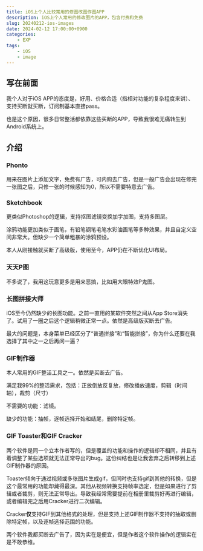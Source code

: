 ```yaml
---
title: iOS上个人比较常用的修图改图作图APP
description: iOS上个人常用的修改图片的APP，包含付费和免费
slug: 20240212-ios-images
date: 2024-02-12 17:00:00+0900
categories:
    - EXP
tags:
    - iOS
    - image
---
```


## 写在前面

我个人对于iOS APP的态度是，好用、价格合适（指相对功能的复杂程度来讲）、支持买断就买断，订阅制基本直接pass。

也是这个原因，很多日常整活都依靠这些买断的APP，导致我很难无痛转生到Android系统上。

## 介绍
### **Phonto**

用来在图片上添加文字，免费有广告，可内购去广告，但是一般广告会出现在修完一张图之后，只修一张的时候感知为0，所以不需要特意去广告。


### **Sketchbook**

更类似Photoshop的逻辑，支持抠图滤镜变换加字加图，支持多图层。

涂鸦功能更加类似于画笔，有铅笔钢笔毛笔水彩油画笔等多种效果，并且自定义空间非常大。但缺少一个简单粗暴的涂鸦预设。

本人从刚接触就买断了高级版，使用至今，APP仍在不断优化UI布局。


### **天天P图**

不多说了，我用这玩意更多是用来恶搞，比如用大眼特效P鬼图。


### **长图拼接大师**

iOS至今仍然缺少的长图功能。之前一直用的某软件突然之间从App Store消失了。试用了一圈之后这个逻辑稍微正常一点。依然是高级版买断去广告。

最大的问题是，本身菜单已经区分了“普通拼接”和“智能拼接”，你为什么还要在我选择了其中之一之后再问一遍？

### **GIF制作器**

本人常用的GIF整活工具之一。依然是买断去广告。

满足我99%的整活需求，包括：正放倒放反复放，修改播放速度，剪辑（时间轴），裁剪（尺寸）

不需要的功能：滤镜。

缺少的功能：抽帧，逐帧选择开始和结尾，删除特定帧。

### **GIF Toaster**和**GIF Cracker**

两个软件是同一个立本作者写的，但是覆盖的功能和操作的逻辑却不相同，并且有着调整了某些选项就无法正常导出的bug。这份纠结也是让我舍弃之后转移到上述GIF制作器的原因。

Toaster倾向于通过视频或多张图片生成gif，但同时也支持gif到其他的转换，但是这个最常用的功能却藏得最深。其他从视频转换支持帧率选定，但是如果进行了剪辑或者裁剪，则无法正常导出。导致我经常需要提前在相册里裁剪好再进行编辑，或者编辑完之后用Cracker进行二次编辑。

Cracker**仅**支持GIF到其他格式的处理，但是支持上述GIF制作器不支持的抽取或删除特定帧，以及逐帧选择范围的功能。

两个软件我都买断去广告了，因为实在是便宜，但是作者这个软件操作的逻辑实在是不敢恭维。